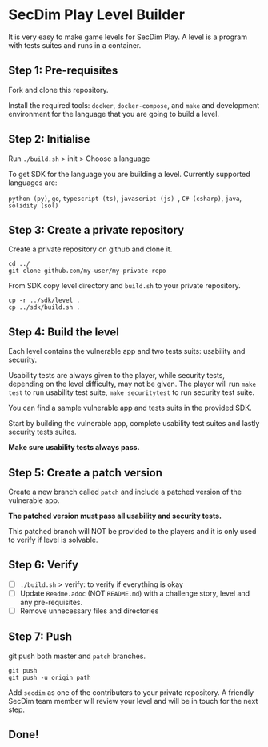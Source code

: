 # SecDim Play Level Builder

It is very easy to make game levels for SecDim Play.
A level is a program with tests suites and runs in a container.

## Step 1: Pre-requisites

Fork and clone this repository.

Install the required tools: `docker`, `docker-compose`, and `make`
and development environment for the language that you are going to
build a level.

## Step 2: Initialise

Run `./build.sh` > init > Choose a language

To get SDK for the language you are building a level.
Currently supported languages are:

`python (py)`, `go`, `typescript (ts)`, `javascript (js) `,
`C# (csharp)`, `java`, `solidity (sol)`

## Step 3: Create a private repository

Create a private repository on github and clone it.

```
cd ../
git clone github.com/my-user/my-private-repo
```

From SDK copy level directory and `build.sh` to your private
repository.

```
cp -r ../sdk/level .
cp ../sdk/build.sh .
```

## Step 4: Build the level

Each level contains the vulnerable app and two tests suits: usability
and security.

Usability tests are always given to the player,
while security tests, depending on the level difficulty, may not be given.
The player will run `make test` to run usability test suite,
`make securitytest` to run security test suite.

You can find a sample vulnerable app and tests suits in the provided SDK.

Start by building the vulnerable app, complete usability test suites
and lastly security tests suites.

**Make sure usability tests always pass.**

## Step 5: Create a patch version

Create a new branch called `patch` and include
a patched version of the vulnerable app.

**The patched version must pass all usability and security tests.**

This patched branch will NOT be provided to the players and
it is only used to verify if level is solvable.

## Step 6: Verify

* [ ] `./build.sh` > verify: to verify if everything is okay
* [ ] Update `Readme.adoc` (NOT `README.md`) with a challenge story, level and any pre-requisites.
* [ ] Remove unnecessary files and directories

## Step 7: Push

git push both master and `patch` branches.

```
git push
git push -u origin path
```

Add `secdim` as one of the contributers to your private repository.
A friendly SecDim team member will review your level
and will be in touch for the next step.

## Done!
